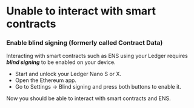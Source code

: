 # Unable to interact with smart contracts

### Enable blind signing (formerly called Contract Data)

Interacting with smart contracts such as ENS using your Ledger requires _**blind signing**_ to be enabled on your device.

* Start and unlock your Ledger Nano S or X.
* Open the Ethereum app.
* Go to Settings -> Blind signing and press both buttons to enable it.

Now you should be able to interact with smart contracts and ENS.
